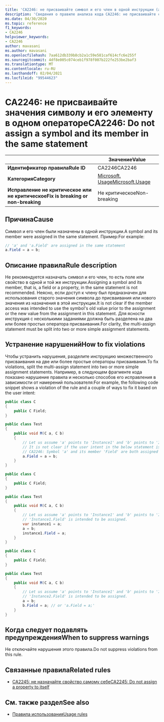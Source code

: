 ```yaml
---
title: 'CA2246: не присваивайте символ и его член в одной инструкции (анализ кода)'
description: 'Сведения о правиле анализа кода CA2246: не присваивайте символ и его член в одной инструкции'
ms.date: 04/30/2020
ms.topic: reference
f1_keywords:
- CA2246
helpviewer_keywords:
- CA2246
author: mavasani
ms.author: mavasani
ms.openlocfilehash: 7aa612db339b8cb2a1c59e581caf614cfc6e255f
ms.sourcegitcommit: 4df8e005c074ceb1f978f007b222fe253be2baf3
ms.translationtype: MT
ms.contentlocale: ru-RU
ms.lasthandoff: 02/04/2021
ms.locfileid: "99544623"
---
```

# <a name="ca2246-do-not-assign-a-symbol-and-its-member-in-the-same-statement"></a><span data-ttu-id="21360-103">CA2246: не присваивайте значения символу и его элементу в одном операторе</span><span class="sxs-lookup"><span data-stu-id="21360-103">CA2246: Do not assign a symbol and its member in the same statement</span></span>

| | <span data-ttu-id="21360-104">Значение</span><span class="sxs-lookup"><span data-stu-id="21360-104">Value</span></span> |
|-|-|
| <span data-ttu-id="21360-105">**Идентификатор правила**</span><span class="sxs-lookup"><span data-stu-id="21360-105">**Rule ID**</span></span> |<span data-ttu-id="21360-106">CA2246</span><span class="sxs-lookup"><span data-stu-id="21360-106">CA2246</span></span>|
| <span data-ttu-id="21360-107">**Категория**</span><span class="sxs-lookup"><span data-stu-id="21360-107">**Category**</span></span> |[<span data-ttu-id="21360-108">Microsoft. Usage</span><span class="sxs-lookup"><span data-stu-id="21360-108">Microsoft.Usage</span></span>](usage-warnings.md)|
| <span data-ttu-id="21360-109">**Исправление не критическое или не критическое**</span><span class="sxs-lookup"><span data-stu-id="21360-109">**Fix is breaking or non-breaking**</span></span> |<span data-ttu-id="21360-110">Не критическое</span><span class="sxs-lookup"><span data-stu-id="21360-110">Non-breaking</span></span>|

## <a name="cause"></a><span data-ttu-id="21360-111">Причина</span><span class="sxs-lookup"><span data-stu-id="21360-111">Cause</span></span>

<span data-ttu-id="21360-112">Символ и его член были назначены в одной инструкции.</span><span class="sxs-lookup"><span data-stu-id="21360-112">A symbol and its member were assigned in the same statement.</span></span> <span data-ttu-id="21360-113">Пример:</span><span class="sxs-lookup"><span data-stu-id="21360-113">For example:</span></span>

```csharp
// 'a' and 'a.Field' are assigned in the same statement
a.Field = a = b;
```

## <a name="rule-description"></a><span data-ttu-id="21360-114">Описание правила</span><span class="sxs-lookup"><span data-stu-id="21360-114">Rule description</span></span>

<span data-ttu-id="21360-115">Не рекомендуется назначать символ и его член, то есть поле или свойство в одной и той же инструкции.</span><span class="sxs-lookup"><span data-stu-id="21360-115">Assigning a symbol and its member, that is, a field or a property, in the same statement is not recommended.</span></span> <span data-ttu-id="21360-116">Неясно, если доступ к члену был предназначен для использования старого значения символа до присваивания или нового значения из назначения в этой инструкции.</span><span class="sxs-lookup"><span data-stu-id="21360-116">It is not clear if the member access was intended to use the symbol's old value prior to the assignment or the new value from the assignment in this statement.</span></span> <span data-ttu-id="21360-117">Для ясности инструкция с несколькими заданиями должна быть разделена на два или более простых оператора присваивания.</span><span class="sxs-lookup"><span data-stu-id="21360-117">For clarity, the multi-assign statement must be split into two or more simple assignment statements.</span></span>

## <a name="how-to-fix-violations"></a><span data-ttu-id="21360-118">Устранение нарушений</span><span class="sxs-lookup"><span data-stu-id="21360-118">How to fix violations</span></span>

<span data-ttu-id="21360-119">Чтобы устранить нарушения, разделите инструкцию множественного присваивания на две или более простые операторы присваивания.</span><span class="sxs-lookup"><span data-stu-id="21360-119">To fix violations, split the multi-assign statement into two or more simple assignment statements.</span></span> <span data-ttu-id="21360-120">Например, в следующем фрагменте кода показано нарушение правила и несколько способов его исправления в зависимости от намерений пользователя:</span><span class="sxs-lookup"><span data-stu-id="21360-120">For example, the following code snippet shows a violation of the rule and a couple of ways to fix it based on the user intent:</span></span>

```csharp
public class C
{
    public C Field;
}

public class Test
{
    public void M(C a, C b)
    {
        // Let us assume 'a' points to 'Instance1' and 'b' points to 'Instance2' at the start of the method.
        // It is not clear if the user intent in the below statement is to assign to 'Instance1.Field' or 'Instance2.Field'.
        // CA2246: Symbol 'a' and its member 'Field' are both assigned in the same statement. You are at risk of assigning the member of an unintended object.
        a.Field = a = b;
    }
}
```

```csharp
public class C
{
    public C Field;
}

public class Test
{
    public void M(C a, C b)
    {
        // Let us assume 'a' points to 'Instance1' and 'b' points to 'Instance2' at the start of the method.
        // 'Instance1.Field' is intended to be assigned.
        var instance1 = a;
        a = b;
        instance1.Field = a;
    }
}
```

```csharp
public class C
{
    public C Field;
}

public class Test
{
    public void M(C a, C b)
    {
        // Let us assume 'a' points to 'Instance1' and 'b' points to 'Instance2' at the start of the method.
        // 'Instance2.Field' is intended to be assigned.
        a = b;
        b.Field = a; // or 'a.Field = a;'
    }
}
```

## <a name="when-to-suppress-warnings"></a><span data-ttu-id="21360-121">Когда следует подавлять предупреждения</span><span class="sxs-lookup"><span data-stu-id="21360-121">When to suppress warnings</span></span>

<span data-ttu-id="21360-122">Не отключайте нарушения этого правила.</span><span class="sxs-lookup"><span data-stu-id="21360-122">Do not suppress violations from this rule.</span></span>

## <a name="related-rules"></a><span data-ttu-id="21360-123">Связанные правила</span><span class="sxs-lookup"><span data-stu-id="21360-123">Related rules</span></span>

- [<span data-ttu-id="21360-124">CA2245: не назначайте свойство самому себе</span><span class="sxs-lookup"><span data-stu-id="21360-124">CA2245: Do not assign a property to itself</span></span>](ca2245.md)

## <a name="see-also"></a><span data-ttu-id="21360-125">См. также раздел</span><span class="sxs-lookup"><span data-stu-id="21360-125">See also</span></span>

- [<span data-ttu-id="21360-126">Правила использования</span><span class="sxs-lookup"><span data-stu-id="21360-126">Usage rules</span></span>](usage-warnings.md)
